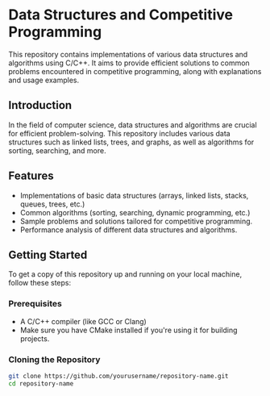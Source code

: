 # Data Structures and Competitive Programming

This repository contains implementations of various data structures and algorithms using C/C++. It aims to provide efficient solutions to common problems encountered in competitive programming, along with explanations and usage examples.

## Introduction
In the field of computer science, data structures and algorithms are crucial for efficient problem-solving. This repository includes various data structures such as linked lists, trees, and graphs, as well as algorithms for sorting, searching, and more.

## Features
- Implementations of basic data structures (arrays, linked lists, stacks, queues, trees, etc.)
- Common algorithms (sorting, searching, dynamic programming, etc.)
- Sample problems and solutions tailored for competitive programming.
- Performance analysis of different data structures and algorithms.

## Getting Started
To get a copy of this repository up and running on your local machine, follow these steps:

### Prerequisites
- A C/C++ compiler (like GCC or Clang)
- Make sure you have CMake installed if you're using it for building projects.

### Cloning the Repository
```bash
git clone https://github.com/yourusername/repository-name.git
cd repository-name
